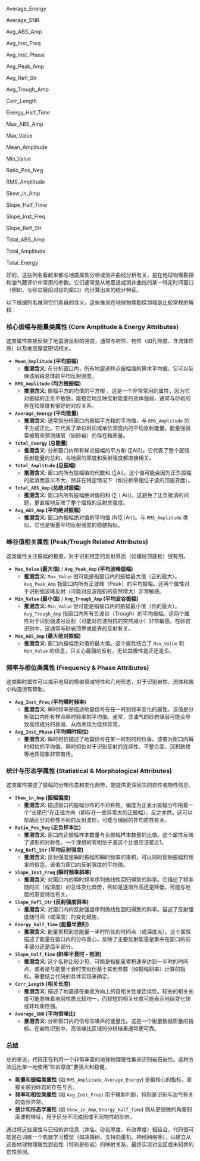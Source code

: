 Average_Energy 

 Average_SNR 

 Avg_ABS_Amp 

 Avg_Inst_Freq 

 Avg_Inst_Phase 

 Avg_Peak_Amp 

 Avg_Refl_Str 

 Avg_Trough_Amp 

 Corr_Length 

 Energy_Half_Time 

 Max_ABS_Amp 

 Max_Value 

 Mean_Amplitude 

 Min_Value 

 Ratio_Pos_Neg 

 RMS_Amplitude 

 Skew_in_Amp 

 Slope_Half_Time 

 Slope_Inst_Freq 

 Slope_Refl_Str 

 Total_ABS_Amp 

 Total_Amplitude 

 Total_Energy





好的，这些列名看起来都与地震属性分析或测井曲线分析有关，是在地球物理勘探和油气藏评价中常用的参数。它们通常是从地震道或测井曲线的某一特定时间窗口（例如，与砂岩层段对应的窗口）内计算出来的统计特征。

以下根据列名推测它们各自的含义，这些推测在地球物理勘探领域是比较常规的解释：

### 核心振幅与能量类属性 (Core Amplitude & Energy Attributes)

这类属性直接反映了地震波反射的强度，通常与岩性、物性（如孔隙度、含流体性质）以及地层厚度密切相关。

- **`Mean_Amplitude` (平均振幅)**
  - **推测含义**: 在分析窗口内，所有地震道样点振幅值的算术平均值。它可以反映该层段总体的平均反射强度。
- **`RMS_Amplitude` (均方根振幅)**
  - **推测含义**: 振幅平方的均值的平方根 。这是一个非常常用的属性，因为它对振幅的正负不敏感，能稳定地反映反射能量的总体强弱，通常与砂岩的存在和厚度有很好的对应关系。
- **`Average_Energy` (平均能量)**
  - **推测含义**: 通常指分析窗口内振幅平方和的平均值，与 `RMS_Amplitude` 的平方成正比。它代表了单位时间或单位深度内的平均反射能量。能量强弱常被用来预测储层（如砂岩）的存在和质量。
- **`Total_Energy` (总能量)**
  - **推测含义**: 分析窗口内所有样点振幅的平方和 (∑Ai2)。它代表了整个层段反射能量的总和，与地层的厚度和反射强度都直接相关。
- **`Total_Amplitude` (总振幅)**
  - **推测含义**: 窗口内所有振幅值的代数和 (∑Ai)。这个值可能会因为正负振幅的抵消而意义不大，除非在特定情况下（如分析零相位子波的顶底界面）。
- **`Total_ABS_Amp` (总绝对振幅)**
  - **推测含义**: 窗口内所有振幅绝对值的和 (∑∣Ai∣)。这避免了正负抵消的问题，更直接地反映了整个层段的反射总强度。
- **`Avg_ABS_Amp` (平均绝对振幅)**
  - **推测含义**: 窗口内振幅绝对值的平均值 (N1∑∣Ai∣)。与 `RMS_Amplitude` 类似，它也是衡量平均反射强度的稳健指标。

### 峰谷值相关属性 (Peak/Trough Related Attributes)

这类属性关注振幅的极值，对于识别特定的反射界面（如储层顶底板）很有用。

- **`Max_Value` (最大值)** / **`Avg_Peak_Amp` (平均波峰振幅)**
  - **推测含义**: `Max_Value` 很可能是指窗口内的振幅最大值（正的最大）。`Avg_Peak_Amp` 指窗口内所有正波峰（Peak）的平均振幅。这两个属性对于识别强波峰反射（可能对应波阻抗的突然增大）非常敏感。
- **`Min_Value` (最小值)** / **`Avg_Trough_Amp` (平均波谷振幅)**
  - **推测含义**: `Min_Value` 很可能是指窗口内的振幅最小值（负的最大）。`Avg_Trough_Amp` 指窗口内所有负波谷（Trough）的平均振幅。这两个属性对于识别强波谷反射（可能对应波阻抗的突然减小）非常敏感。在砂岩识别中，这通常与砂岩顶界或底界的反射有关。
- **`Max_ABS_Amp` (最大绝对振幅)**
  - **推测含义**: 窗口内振幅绝对值的最大值。这个属性结合了 `Max_Value` 和 `Min_Value` 的信息，只关心最强的反射，无论其极性是正还是负。

### 频率与相位类属性 (Frequency & Phase Attributes)

这类瞬时属性可以揭示地层的吸收衰减特性和几何形态，对于识别岩性、流体和微小构造很有帮助。

- **`Avg_Inst_Freq` (平均瞬时频率)**
  - **推测含义**: 瞬时频率是描述地震信号在任一时刻频率变化的属性。该值是分析窗口内所有样点瞬时频率的平均值。通常，含油气的砂岩储层可能会导致高频成分的衰减，从而表现为低频异常。
- **`Avg_Inst_Phase` (平均瞬时相位)**
  - **推测含义**: 瞬时相位描述了地震信号在某一时刻的相位角。该值为窗口内瞬时相位的平均值。瞬时相位对于识别反射的连续性、不整合面、沉积韵律等地质现象非常有用。

### 统计与形态学属性 (Statistical & Morphological Attributes)

这类属性描述了振幅的分布形态和变化趋势，能提供更深层次的岩性或物性信息。

- **`Skew_in_Amp` (振幅偏度)**
  - **推测含义**: 描述窗口内振幅分布的不对称性。偏度为正表示振幅分布拖着一个“长尾巴”在正值方向（即存在一些异常大的正振幅），反之亦然。这可以帮助区分对称性不同的反射波形，可能与储层的非均质性有关。
- **`Ratio_Pos_Neg` (正负样本比)**
  - **推测含义**: 窗口内正振幅样本数量与负振幅样本数量的比值。这个属性反映了波形的对称性。一个理想的零相位子波这个比值应该接近1。
- **`Avg_Refl_Str` (平均反射强度)**
  - **推测含义**: 反射强度是瞬时振幅和瞬时频率的乘积，可以同时反映振幅和频率的信息。该值为窗口内反射强度的平均值。
- **`Slope_Inst_Freq` (瞬时频率斜率)**
  - **推测含义**: 对窗口内的瞬时频率序列做线性回归得到的斜率。它描述了频率随时间（或深度）的总体变化趋势，例如是逐渐升高还是降低，可能与地层的渐变特性有关。
- **`Slope_Refl_Str` (反射强度斜率)**
  - **推测含义**: 对窗口内的反射强度序列做线性回归得到的斜率。描述了反射强度随时间（或深度）的变化趋势。
- **`Energy_Half_Time` (能量半衰时)**
  - **推测含义**: 能量累积到总能量一半时所处的时间点（或深度点）。这个属性描述了能量在窗口内的分布重心，反映了主要反射能量是集中在窗口的前半部分还是后半部分。
- **`Slope_Half_Time` (斜率半衰时 - 推测)**
  - **推测含义**: 这个名称比较少见，可能是指能量累积速率达到一半时的时间点，或者是与能量半衰时类似但基于其他参数（如振幅斜率）计算的指标。需要结合代码的具体实现来确定。
- **`Corr_Length` (相关长度)**
  - **推测含义**: 描述了地震道在垂直方向上的自相关性或连续性。较长的相关长度可能意味着地层性质比较均一，而较短的相关长度可能表示地层变化快或非均质性强。
- **`Average_SNR` (平均信噪比)**
  - **推测含义**: 分析窗口内的信号与噪声的能量比。这是一个衡量数据质量的指标。在岩性识别中，高信噪比区域的分析结果通常更可靠。

### 总结

总的来说，代码正在利用一个非常丰富的地球物理属性集来识别岩石岩性。这种方法远比单一地使用“砂岩厚度”要强大和稳健。

- **能量和振幅类属性** (如 `RMS_Amplitude`, `Average_Energy`) 是最核心的指标，直接关联到砂岩的存在与否。
- **频率和相位类属性** (如 `Avg_Inst_Freq`) 用于辅助判断，特别是识别与油气有关的低频异常。
- **统计和形态学属性** (如 `Skew_in_Amp`, `Energy_Half_Time`) 则从更细微的角度刻画波形特征，用于区分不同成因或不同物性的砂岩。

通过将这些属性与已知的井信息（井名、砂岩厚度、有效厚度）相结合，代码很可能是在训练一个机器学习模型（如决策树、支持向量机、神经网络等），以建立从这些地球物理属性到岩性（特别是砂岩）的映射关系，最终实现对全区或未知井的岩性预测。